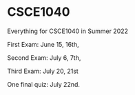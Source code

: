 # CSCE1040
Everything for CSCE1040 in Summer 2022

First Exam: June 15, 16th,

Second Exam: July 6, 7th,

Third Exam: July 20, 21st

One final quiz: July 22nd.